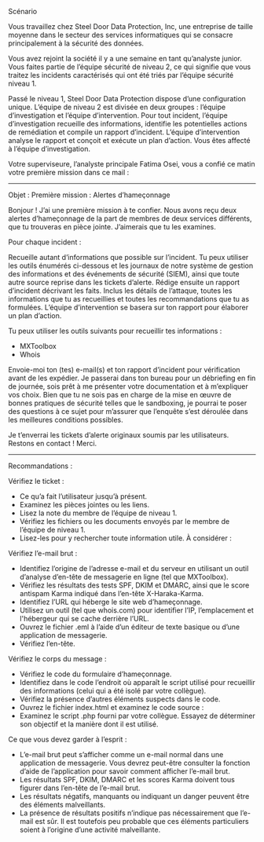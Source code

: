 Scénario


Vous travaillez chez Steel Door Data Protection, Inc, une entreprise de taille moyenne dans le secteur des services informatiques qui se consacre principalement à la sécurité des données.

Vous avez rejoint la société il y a une semaine en tant qu’analyste junior. Vous faites partie de l’équipe sécurité de niveau 2, ce qui signifie que vous traitez les incidents caractérisés qui ont été triés par l’équipe sécurité niveau 1.

Passé le niveau 1, Steel Door Data Protection dispose d’une configuration unique. L’équipe de niveau 2 est divisée en deux groupes : l’équipe d’investigation et l’équipe d’intervention. Pour tout incident, l’équipe d’investigation recueille des informations, identifie les potentielles actions de remédiation et compile un rapport d’incident. L’équipe d’intervention analyse le rapport et conçoit et exécute un plan d’action. Vous êtes affecté à l’équipe d’investigation.


Votre superviseure, l’analyste principale Fatima Osei, vous a confié ce matin votre première mission dans ce mail : 

------------- ------------------------ ------------------------------ ---------------------------------- ----------------------------------------
Objet : Première mission : Alertes d’hameçonnage

Bonjour !
J’ai une première mission à te confier. Nous avons reçu deux alertes d’hameçonnage de la part de membres de deux services différents, que tu trouveras en pièce jointe. J’aimerais que tu les examines.

Pour chaque incident :

Recueille autant d’informations que possible sur l’incident. Tu peux utiliser les outils énumérés ci-dessous et les journaux de notre système de gestion des informations et des événements de sécurité (SIEM), ainsi que toute autre source reprise dans les tickets d’alerte.
Rédige ensuite un rapport d’incident décrivant les faits. Inclus les détails de l’attaque, toutes les informations que tu as recueillies et toutes les recommandations que tu as formulées. L’équipe d’intervention se basera sur ton rapport pour élaborer un plan d’action.
 
Tu peux utiliser les outils suivants pour recueillir tes informations :
- MXToolbox
- Whois
 
Envoie-moi ton (tes) e-mail(s) et ton rapport d’incident pour vérification avant de les expédier. Je passerai dans ton bureau pour un débriefing en fin de journée, sois prêt à me présenter votre documentation et à m’expliquer vos choix. Bien que tu ne sois pas en charge de la mise en œuvre de bonnes pratiques de sécurité telles que le sandboxing, je pourrai te poser des questions à ce sujet pour m’assurer que l’enquête s’est déroulée dans les meilleures conditions possibles.

Je t’enverrai les tickets d’alerte originaux soumis par les utilisateurs. Restons en contact ! 
Merci.

------------------------------------- -------------------------------- ----------------------------------- -------------------------------------
Recommandations : 

Vérifiez le ticket :
- Ce qu’a fait l’utilisateur jusqu’à présent.
- Examinez les pièces jointes ou les liens.
- Lisez la note du membre de l’équipe de niveau 1.
- Vérifiez les fichiers ou les documents envoyés par le membre de l’équipe de niveau 1.
- Lisez-les pour y rechercher toute information utile. À considérer : 

Vérifiez l’e-mail brut :
- Identifiez l’origine de l’adresse e-mail et du serveur en utilisant un outil d’analyse d’en-tête de messagerie en ligne (tel que MXToolbox).
- Vérifiez les résultats des tests SPF, DKIM et DMARC, ainsi que le score antispam Karma indiqué dans l’en-tête X-Haraka-Karma.
- Identifiez l’URL qui héberge le site web d’hameçonnage.
- Utilisez un outil (tel que whois.com) pour identifier l’IP, l’emplacement et l'hébergeur qui se cache derrière l’URL.
- Ouvrez le fichier .eml à l’aide d’un éditeur de texte basique ou d’une application de messagerie. 
- Vérifiez l’en-tête.

Vérifiez le corps du message :
- Vérifiez le code du formulaire d’hameçonnage.
- Identifiez dans le code l’endroit où apparaît le script utilisé pour recueillir des informations (celui qui a été isolé par votre collègue). 
- Vérifiez la présence d’autres éléments suspects dans le code.
- Ouvrez le fichier index.html et examinez le code source :
- Examinez le script .php fourni par votre collègue. Essayez de déterminer son objectif et la manière dont il est utilisé.
 

Ce que vous devez garder à l’esprit :

- L’e-mail brut peut s’afficher comme un e-mail normal dans une application de messagerie. Vous devrez peut-être consulter la fonction d’aide de l’application pour savoir comment afficher l’e-mail brut.
- Les résultats SPF, DKIM, DMARC et les scores Karma doivent tous figurer dans l’en-tête de l’e-mail brut. 
- Les résultats négatifs, manquants ou indiquant un danger peuvent être des éléments malveillants. 
- La présence de résultats positifs n’indique pas nécessairement que l’e-mail est sûr. Il est toutefois peu probable que ces éléments particuliers soient à l’origine d’une activité malveillante.
